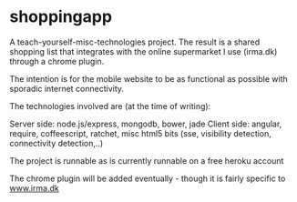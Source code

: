 shoppingapp
===========

A teach-yourself-misc-technologies project. The result is a shared shopping list that integrates with the online supermarket I use (irma.dk) through a chrome plugin.

The intention is for the mobile website to be as functional as possible with sporadic internet connectivity.

The technologies involved are (at the time of writing): 

Server side: node.js/express, mongodb, bower, jade
Client side: angular, require, coffeescript, ratchet, misc html5 bits (sse, visibility detection, connectivity detection,..)

The project is runnable as is currently runnable on a free heroku account

The chrome plugin will be added eventually - though it is fairly specific to www.irma.dk
